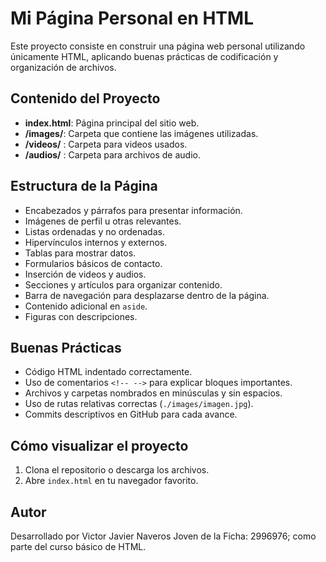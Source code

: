 
# Mi Página Personal en HTML

Este proyecto consiste en construir una página web personal utilizando únicamente HTML, aplicando buenas prácticas de codificación y organización de archivos.

## Contenido del Proyecto

- **index.html**: Página principal del sitio web.
- **/images/**: Carpeta que contiene las imágenes utilizadas.
- **/videos/** : Carpeta para videos usados.
- **/audios/** : Carpeta para archivos de audio.

## Estructura de la Página

- Encabezados y párrafos para presentar información.
- Imágenes de perfil u otras relevantes.
- Listas ordenadas y no ordenadas.
- Hipervínculos internos y externos.
- Tablas para mostrar datos.
- Formularios básicos de contacto.
- Inserción de videos y audios.
- Secciones y artículos para organizar contenido.
- Barra de navegación para desplazarse dentro de la página.
- Contenido adicional en `aside`.
- Figuras con descripciones.

## Buenas Prácticas

- Código HTML indentado correctamente.
- Uso de comentarios `<!-- -->` para explicar bloques importantes.
- Archivos y carpetas nombrados en minúsculas y sin espacios.
- Uso de rutas relativas correctas (`./images/imagen.jpg`).
- Commits descriptivos en GitHub para cada avance.

## Cómo visualizar el proyecto

1. Clona el repositorio o descarga los archivos.
2. Abre `index.html` en tu navegador favorito.

## Autor

Desarrollado por Victor Javier Naveros Joven de la Ficha: 2996976; como parte del curso básico de HTML.
